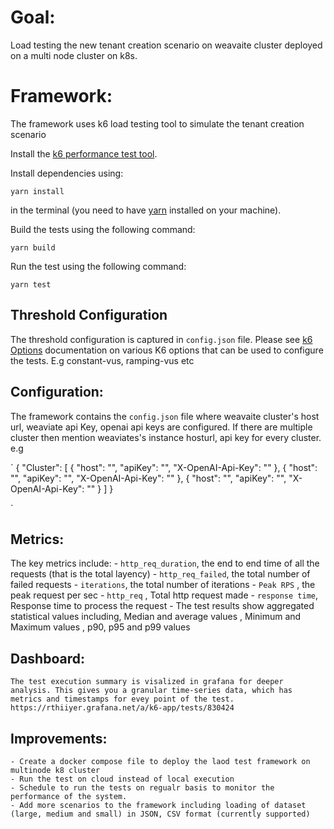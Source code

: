 # Goal: 
Load testing the new tenant creation scenario on weavaite cluster deployed on a multi node cluster on k8s.

# Framework: 
The framework uses k6 load testing tool to simulate the tenant creation scenario


Install the [k6 performance test tool](https://docs.k6.io/docs/installation).

Install dependencies using:

`yarn install`

in the terminal (you need to have [yarn](https://yarnpkg.com/getting-started/install) installed on your machine).

Build the tests using the following command:

`yarn build`

Run the test using the following command:

`yarn test`

## Threshold Configuration

The threshold configuration is captured in `config.json` file. Please see [k6 Options](https://k6.io/docs/using-k6/options/) documentation on various K6 options that can be used to configure the tests. E.g constant-vus, ramping-vus etc

## Configuration:
The framework contains the `config.json` file where weavaite cluster's host url, weaviate api Key, openai api keys are configured. If there are multiple cluster then mention weaviates's instance hosturl, api key for every cluster. e.g

`
{
  "Cluster": [
    {
      "host": "",
      "apiKey": "",
      "X-OpenAI-Api-Key": ""
    },
    {
      "host": "",
      "apiKey": "",
      "X-OpenAI-Api-Key": ""
    },
    {
      "host": "",
      "apiKey": "",
      "X-OpenAI-Api-Key": ""
    }
  ]
}

`
## Metrics:
The key metrics include:
    - `http_req_duration`, the end to end time of all the requests (that is the total layency)
    - `http_req_failed`, the total number of failed requests
    - `iterations`, the total number of iterations
    -  `Peak RPS` , the peak request per sec
    - `http_req` , Total http request made
    - `response time`, Response time to process the request
    - The test results show aggregated statistical values including, Median and average values , Minimum and Maximum values , p90, p95 and p99 values

## Dashboard:
    The test execution summary is visalized in grafana for deeper analysis. This gives you a granular time-series data, which has metrics and timestamps for evey point of the test. https://rthiiyer.grafana.net/a/k6-app/tests/830424


## Improvements:
    - Create a docker compose file to deploy the laod test framework on multinode k8 cluster
    - Run the test on cloud instead of local execution
    - Schedule to run the tests on regualr basis to monitor the performance of the system.
    - Add more scenarios to the framework including loading of dataset (large, medium and small) in JSON, CSV format (currently supported)
